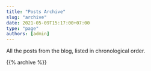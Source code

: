 ```yaml
---
title: "Posts Archive"
slug: "archive"
date: 2021-05-09T15:17:00+07:00
type: "page"
authors: [admin]
---
```


All the posts from the blog, listed in chronological order.

{{% archive %}}
